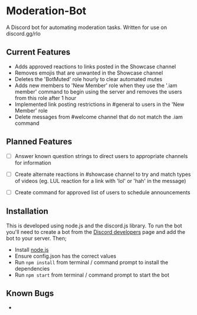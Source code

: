 # Moderation-Bot

A Discord bot for automating moderation tasks. Written for use on discord.gg/rlo


## Current Features

- Adds approved reactions to links posted in the Showcase channel
- Removes emojis that are unwanted in the Showcase channel
- Deletes the 'BotMuted' role hourly to clear automated mutes
- Adds new members to 'New Member' role when they use the '.iam member' command to begin using the server and removes the users from this role after 1 hour
- Implemented link posting restrictions in #general to users in the 'New Member' role
- Delete messages from #welcome channel that do not match the .iam command


## Planned Features

- [ ] Answer known question strings to direct users to appropriate channels for information
- [ ] Create alternate reactions in #showcase channel to try and match types of videos (eg. LUL reaction for a link with 'lol' or 'hah' in the message)
- [ ] Create command for approved list of users to schedule announcements


## Installation

This is developed using node.js and the discord.js library. To run the bot you'll need to create a bot from the [Discord developers](https://discordapp.com/developers/) page and add the bot to your server. Then;

- Install [node.js](https://nodejs.org/en/)
- Ensure config.json has the correct values
- Run `npm install` from terminal / command prompt to install the dependencies
- Run `npm start` from terminal / command prompt to start the bot


## Known Bugs

-
